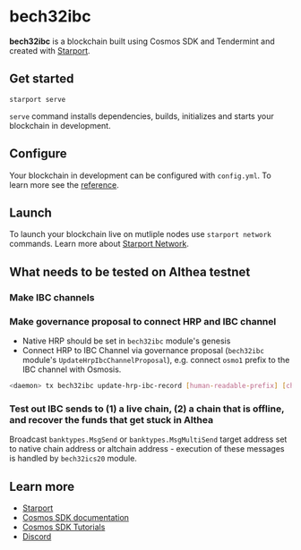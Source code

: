 # bech32ibc

**bech32ibc** is a blockchain built using Cosmos SDK and Tendermint and created with [Starport](https://github.com/tendermint/starport).

## Get started

```
starport serve
```

`serve` command installs dependencies, builds, initializes and starts your blockchain in development.

## Configure

Your blockchain in development can be configured with `config.yml`. To learn more see the [reference](https://github.com/tendermint/starport#documentation).

## Launch

To launch your blockchain live on mutliple nodes use `starport network` commands. Learn more about [Starport Network](https://github.com/tendermint/spn).

## What needs to be tested on Althea testnet

### Make IBC channels
### Make governance proposal to connect HRP and IBC channel

- Native HRP should be set in `bech32ibc` module's genesis
- Connect HRP to IBC Channel via governance proposal (`bech32ibc` module's `UpdateHrpIbcChannelProposal`), e.g. connect `osmo1` prefix to the IBC channel with Osmosis.

```sh
<daemon> tx bech32ibc update-hrp-ibc-record [human-readable-prefix] [channel-id] --title="set hrp for x network" --description="set hrp for x network description." --deposit="" --ics-to-height-offset=1000 ics-to-timeout-offset="0s" 
```

### Test out IBC sends to (1) a live chain, (2) a chain that is offline, and recover the funds that get stuck in Althea

Broadcast `banktypes.MsgSend` or `banktypes.MsgMultiSend` target address set to native chain address or altchain address - execution of these messages is handled by `bech32ics20` module.


## Learn more

- [Starport](https://github.com/tendermint/starport)
- [Cosmos SDK documentation](https://docs.cosmos.network)
- [Cosmos SDK Tutorials](https://tutorials.cosmos.network)
- [Discord](https://discord.gg/W8trcGV)
